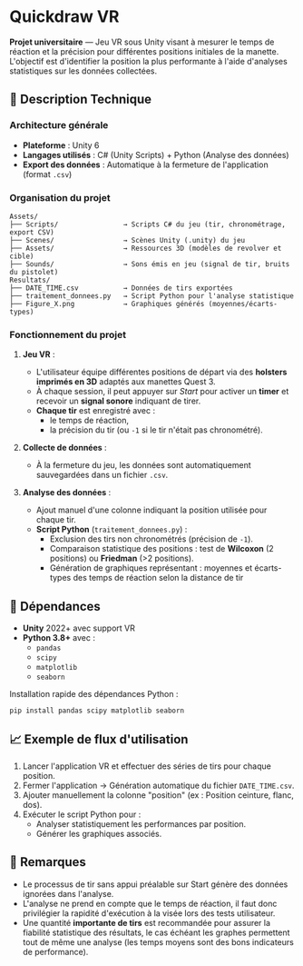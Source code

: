 # Quickdraw VR

**Projet universitaire** — Jeu VR sous Unity visant à mesurer le temps de réaction et la précision pour différentes positions initiales de la manette. L'objectif est d'identifier la position la plus performante à l'aide d'analyses statistiques sur les données collectées.

## 📜 Description Technique

### Architecture générale

- **Plateforme** : Unity 6
- **Langages utilisés** : C# (Unity Scripts) + Python (Analyse des données)
- **Export des données** : Automatique à la fermeture de l'application (format `.csv`)

### Organisation du projet

```
Assets/
├── Scripts/                → Scripts C# du jeu (tir, chronométrage, export CSV)
├── Scenes/                 → Scènes Unity (.unity) du jeu
├── Assets/                 → Ressources 3D (modèles de revolver et cible)
├── Sounds/                 → Sons émis en jeu (signal de tir, bruits du pistolet)
Resultats/
├── DATE_TIME.csv           → Données de tirs exportées
├── traitement_donnees.py   → Script Python pour l'analyse statistique
├── Figure_X.png            → Graphiques générés (moyennes/écarts-types)
```

### Fonctionnement du projet

1. **Jeu VR** :  
   - L'utilisateur équipe différentes positions de départ via des **holsters imprimés en 3D** adaptés aux manettes Quest 3.
   - À chaque session, il peut appuyer sur *Start* pour activer un **timer** et recevoir un **signal sonore** indiquant de tirer.
   - **Chaque tir** est enregistré avec :
     - le temps de réaction,
     - la précision du tir (ou `-1` si le tir n'était pas chronométré).

2. **Collecte de données** :  
   - À la fermeture du jeu, les données sont automatiquement sauvegardées dans un fichier `.csv`.

3. **Analyse des données** :
   - Ajout manuel d'une colonne indiquant la position utilisée pour chaque tir.
   - **Script Python** (`traitement_donnees.py`) :
     - Exclusion des tirs non chronométrés (précision de `-1`).
     - Comparaison statistique des positions : test de **Wilcoxon** (2 positions) ou **Friedman** (>2 positions).
     - Génération de graphiques représentant : moyennes et écarts-types des temps de réaction selon la distance de tir


## 🔧 Dépendances

- **Unity** 2022+ avec support VR
- **Python 3.8+** avec :
  - `pandas`
  - `scipy`
  - `matplotlib`
  - `seaborn`

Installation rapide des dépendances Python :
```
pip install pandas scipy matplotlib seaborn
```


## 📈 Exemple de flux d'utilisation

1. Lancer l'application VR et effectuer des séries de tirs pour chaque position.
2. Fermer l'application → Génération automatique du fichier `DATE_TIME.csv`.
3. Ajouter manuellement la colonne "position" (ex : Position ceinture, flanc, dos).
4. Exécuter le script Python pour :
   - Analyser statistiquement les performances par position.
   - Générer les graphiques associés.


## 💬 Remarques

- Le processus de tir sans appui préalable sur Start génère des données ignorées dans l'analyse.
- L'analyse ne prend en compte que le temps de réaction, il faut donc privilégier la rapidité d'exécution à la visée lors des tests utilisateur.
- Une quantité **importante de tirs** est recommandée pour assurer la fiabilité statistique des résultats, le cas échéant les graphes permettent tout de même une analyse (les temps moyens sont des bons indicateurs de performance).
